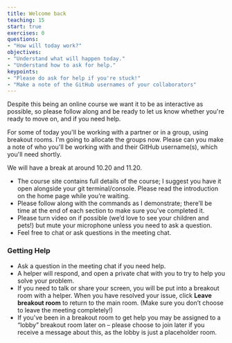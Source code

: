 ```yaml
---
title: Welcome back
teaching: 15
start: true
exercises: 0
questions:
- "How will today work?"
objectives:
- "Understand what will happen today."
- "Understand how to ask for help."
keypoints:
- "Please do ask for help if you're stuck!"
- "Make a note of the GitHub usernames of your collaborators"
---
```


Despite this being an online course we want it to be as interactive as possible, so please follow along and be ready to let us know whether you're ready to move on, and if you need help.

For some of today you'll be working with a partner or in a group, using breakout rooms. I'm going to allocate the groups now. Please can you make a note of who you'll be working with and their GitHub username(s), which you'll need shortly.


We will have a break at around 10.20 and 11.20.

 * The course site contains full details of the course; I suggest you have it open alongside your git terminal/console. Please read the introduction on the home page while you’re waiting.
 * Please follow along with the commands as I demonstrate; there’ll be time at the end of each section to make sure you’ve completed it.
 * Please turn video on if possible (we’d love to see your children and pets!) but mute your microphone unless you need to ask a question.
 * Feel free to chat or ask questions in the meeting chat.

### Getting Help

 * Ask a question in the meeting chat if you need help.
 * A helper will respond, and open a private chat with you to try to help you solve your problem.
 * If you need to talk or share your screen, you will be put into a breakout room with a helper. When you have resolved your issue, click **Leave breakout room** to return to the main room. (Make sure you don’t choose to leave the meeting completely!)
 * If you've been in a breakout room to get help you may be assigned to a “lobby” breakout room later on – please choose to join later if you receive a message about this, as the lobby is just a placeholder room.
